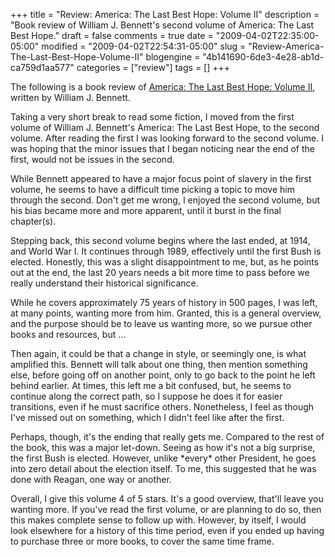 +++
title = "Review: America: The Last Best Hope: Volume II"
description = "Book review of William J. Bennett's second volume of America: The Last Best Hope."
draft = false
comments = true
date = "2009-04-02T22:35:00-05:00"
modified = "2009-04-02T22:54:31-05:00"
slug = "Review-America-The-Last-Best-Hope-Volume-II"
blogengine = "4b141690-6de3-4e28-ab1d-ca759d1aa577"
categories = ["review"]
tags = []
+++

<div class="note">
<p>
The following is a book review of <a href="http://www.amazon.com/gp/product/1595550879?tag=strivinglifen-20">America: The Last Best Hope: Volume II</a>, written by William J. Bennett. 
</p>
</div>
<p>
Taking a very short break to read some fiction, I moved from the first volume of William J. Bennett&#39;s America: The Last Best Hope, to the second volume. After reading the first I was looking forward to the second volume. I was hoping that the minor issues that I began noticing near the end of the first, would not be issues in the second. 
</p>
<p>
While Bennett appeared to have a major focus point of slavery in the first volume, he seems to have a difficult time picking a topic to move him through the second. Don&#39;t get me wrong, I enjoyed the second volume, but his bias became more and more apparent, until it burst in the final chapter(s). 
</p>
<p>
Stepping back, this second volume begins where the last ended, at 1914, and World War I. It continues through 1989, effectively until the first Bush is elected. Honestly, this was&nbsp;a slight disappointment to me, but, as he points out at the end, the last 20 years needs a bit more time to pass before we really understand their historical significance. 
</p>
<p>
While he covers approximately 75 years of history in 500 pages, I was left, at many points, wanting more from him. Granted, this is a general overview, and the purpose should be to leave us wanting more, so we pursue other books and resources, but ... 
</p>
<p>
Then again, it could be that&nbsp;a change in style, or seemingly one, is what amplified this. Bennett will talk about one thing, then mention something else, before going off on another point, only to go back to the point he left behind earlier. At times, this left me a bit confused, but, he seems to continue along the correct path, so I suppose he does it for easier transitions, even if he must sacrifice others. Nonetheless, I feel as though I&#39;ve missed out on something, which I didn&#39;t feel like after the first. 
</p>
<p>
Perhaps, though, it&#39;s the ending that really gets me. Compared to the rest of the book, this was a major let-down. Seeing as how it&#39;s not a big surprise, the first Bush is elected. However, unlike *every* other President, he goes into zero detail about the election itself. To me, this suggested that he was done with Reagan, one way or another. 
</p>
<p>
Overall, I give this volume 4 of 5 stars. It&#39;s a good overview, that&#39;ll leave you wanting more. If you&#39;ve read the first volume, or are planning to do so, then this makes complete sense to follow up with. However, by itself, I would look elsewhere for a history of this time period, even if you ended up having to purchase three or more books, to cover the same time frame. 
</p>
<p>
&nbsp;
</p>

